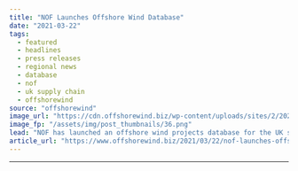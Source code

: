 ```yaml
---
title: "NOF Launches Offshore Wind Database"
date: "2021-03-22"
tags: 
  - featured
  - headlines
  - press releases
  - regional news
  - database
  - nof
  - uk supply chain
  - offshorewind
source: "offshorewind"
image_url: "https://cdn.offshorewind.biz/wp-content/uploads/sites/2/2021/03/22133005/NOF-Launches-Offshore-Wind-Database.png"
image_fp: "/assets/img/post_thumbnails/36.png"
lead: "NOF has launched an offshore wind projects database for the UK supply chain to"
article_url: "https://www.offshorewind.biz/2021/03/22/nof-launches-offshore-wind-database/"
---
```


---
